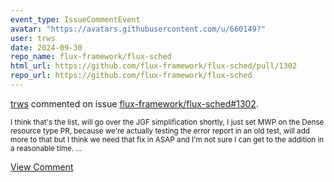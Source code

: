 ```yaml
---
event_type: IssueCommentEvent
avatar: "https://avatars.githubusercontent.com/u/660149?"
user: trws
date: 2024-09-30
repo_name: flux-framework/flux-sched
html_url: https://github.com/flux-framework/flux-sched/pull/1302
repo_url: https://github.com/flux-framework/flux-sched
---
```


<a href='https://github.com/trws' target='_blank'>trws</a> commented on issue <a href='https://github.com/flux-framework/flux-sched/pull/1302' target='_blank'>flux-framework/flux-sched#1302</a>.

<small>I think that's the list, will go over the JGF simplification shortly, I just set MWP on the Dense resource type PR, because we're actually testing the error report in an old test, will add more to that but I think we need that fix in ASAP and I'm not sure I can get to the addition in a reasonable time. ...</small>

<a href='https://github.com/flux-framework/flux-sched/pull/1302' target='_blank'>View Comment</a>